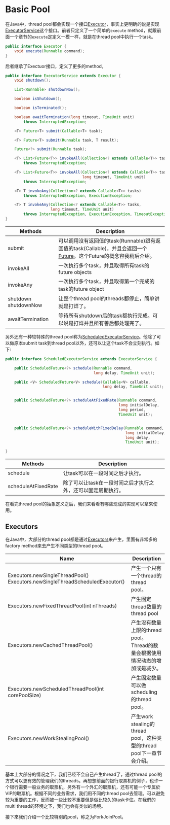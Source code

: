 # Basic Pool

在Java中，thread pool都会实现一个接口[Executor](https://docs.oracle.com/javase/8/docs/api/java/util/concurrent/Executor.html)，事实上更明确的说是实现[ExecutorService](https://docs.oracle.com/javase/8/docs/api/java/util/concurrent/ExecutorService.html)这个接口。前者只定义了一个简单的`execute` method，就跟前面一个章节的`execute`定定义一模一样，就是在thread pool中执行一个task。

```java
public interface Executor {
    void execute(Runnable command);
}
```

后者继承了Exectuor接口，定义了更多的method，

```java
public interface ExecutorService extends Executor {
    void shutdown();

    List<Runnable> shutdownNow();

    boolean isShutdown();

    boolean isTerminated();

    boolean awaitTermination(long timeout, TimeUnit unit)
        throws InterruptedException;

    <T> Future<T> submit(Callable<T> task);

    <T> Future<T> submit(Runnable task, T result);

    Future<?> submit(Runnable task);

    <T> List<Future<T>> invokeAll(Collection<? extends Callable<T>> tasks)
        throws InterruptedException;

    <T> List<Future<T>> invokeAll(Collection<? extends Callable<T>> tasks,
                                  long timeout, TimeUnit unit)
        throws InterruptedException;

    <T> T invokeAny(Collection<? extends Callable<T>> tasks)
        throws InterruptedException, ExecutionException;

    <T> T invokeAny(Collection<? extends Callable<T>> tasks,
                    long timeout, TimeUnit unit)
        throws InterruptedException, ExecutionException, TimeoutException;
}
```

| Methods              | Description                                                  |
| -------------------- | ------------------------------------------------------------ |
| submit               | 可以调用沒有返回值的task(Runnable)跟有返回值的task(Callable)，并且会返回一个[Future](https://docs.oracle.com/javase/8/docs/api/java/util/concurrent/Future.html)。这个Future的概念容我稍后介绍。 |
| invokeAll            | 一次执行多个task，并且取得所有task的future objects           |
| invokeAny            | 一次执行多个task，并且取得第一个完成的task的future object    |
| shutdown shutdownNow | 让整个thread pool的threads都停止，简单讲就是打烊了。         |
| awaitTermination     | 等待所有shutdown后的task都执行完成。可以说是打烊并且所有善后都处理完了。 |

另外还有一种较特殊的thread pool称为[ScheduledExecutorService](https://docs.oracle.com/javase/8/docs/api/java/util/concurrent/ScheduledExecutorService.html)。他除了可以做原本submit task到thread pool以外，还可以让这个task不会立刻执行。如下:

```java
public interface ScheduledExecutorService extends ExecutorService {

    public ScheduledFuture<?> schedule(Runnable command,
                                       long delay, TimeUnit unit);

    public <V> ScheduledFuture<V> schedule(Callable<V> callable,
                                           long delay, TimeUnit unit);


    public ScheduledFuture<?> scheduleAtFixedRate(Runnable command,
                                                  long initialDelay,
                                                  long period,
                                                  TimeUnit unit);


    public ScheduledFuture<?> scheduleWithFixedDelay(Runnable command,
                                                     long initialDelay,
                                                     long delay,
                                                     TimeUnit unit);

}
```

| Methods             | Description                                                  |
| ------------------- | ------------------------------------------------------------ |
| schedule            | 让task可以在一段时间之后才执行。                             |
| scheduleAtFixedRate | 除了可以让task在一段时间之后才执行之外，还可以固定周期执行。 |

在看完thread pool的抽象定义之后，我们来看看有哪些现成的实现可以拿來使用。

## Executors

在Java中，大部分的thread pool都是通过[Executors](https://docs.oracle.com/javase/8/docs/api/java/util/concurrent/Executors.html)来产生，里面有非常多的factory method来去产生不同类型的thread pool。

| Name                                                         | Description                                                  |
| ------------------------------------------------------------ | ------------------------------------------------------------ |
| Executors.newSingleThreadPool()  Executors.newSingleThreadScheduledExecutor() | 产生一个只有一个thread的thread pool。                        |
| Executors.newFixedThreadPool(int nThreads)                   | 产生固定thread数量的thread pool                              |
| Executors.newCachedThreadPool()                              | 产生沒有数量上限的thread pool。Thread的数量会根据使用情况动态的增加或是减少。 |
| Executors.newScheduledThreadPool(int corePoolSize)           | 产生固定数量可以做scheduling的thread pool。                  |
| Executors.newWorkStealingPool()                              | 产生work stealing的thread pool，这种类型的thread pool下一章节会介绍。 |

基本上大部分的情况之下，我们已经不会自己产生thread了，通过thread pool的方式可以更有效的管理我们的threads。再想想前面的银行取票机的例子，也许一个银行需要一般业务的取票机，另外有一个外汇的取票机，还有可能一个专属於VIP的取票机。根据不同的业务需求，我们用不同的thread pool去管理。可以避免较为重要的工作，反而被一些比较不重要但是做比较久的task卡住。在我們的multi thread的环境之下，我们也会有类似的场境。

接下來我们介绍一个比较特別的pool，称之为ForkJoinPool。